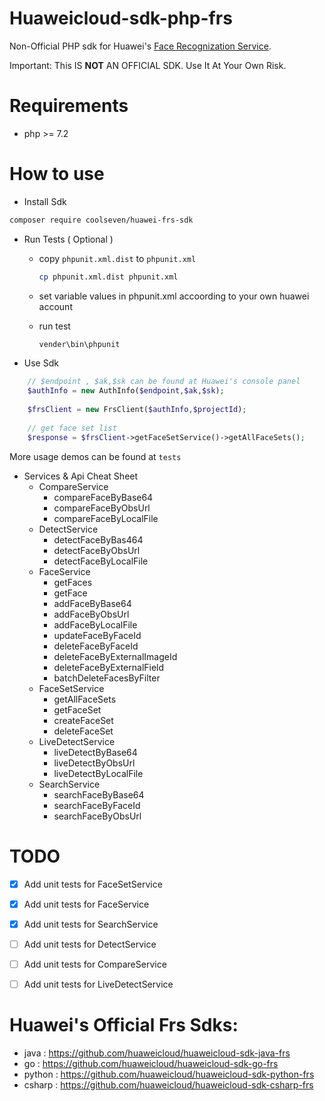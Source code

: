 # Huaweicloud-sdk-php-frs
Non-Official PHP sdk for Huawei's [Face Recognization Service](https://www.huaweicloud.com/product/face.html).

Important: This IS **NOT** AN OFFICIAL SDK. Use It At Your Own Risk.

# Requirements
- php >= 7.2 

# How to use
- Install Sdk
```bash
composer require coolseven/huawei-frs-sdk
```

- Run Tests ( Optional ) 

  - copy `phpunit.xml.dist` to `phpunit.xml`

    ```bash
    cp phpunit.xml.dist phpunit.xml
    ```

  - set variable values in phpunit.xml accoording to your own huawei account

  - run test

    ```bash
    vender\bin\phpunit
    ```

    

- Use Sdk
```php
    // $endpoint , $ak,$sk can be found at Huawei's console panel
    $authInfo = new AuthInfo($endpoint,$ak,$sk);
    
    $frsClient = new FrsClient($authInfo,$projectId);
    
    // get face set list
    $response = $frsClient->getFaceSetService()->getAllFaceSets();
```

More usage demos can be found at `tests`

- Services & Api Cheat Sheet
  - CompareService
    - compareFaceByBase64
    - compareFaceByObsUrl
    - compareFaceByLocalFile
  - DetectService
    - detectFaceByBas464
    - detectFaceByObsUrl
    - detectFaceByLocalFile
  - FaceService
    - getFaces
    - getFace
    - addFaceByBase64
    - addFaceByObsUrl
    - addFaceByLocalFile
    - updateFaceByFaceId
    - deleteFaceByFaceId
    - deleteFaceByExternalImageId
    - deleteFaceByExternalField
    - batchDeleteFacesByFilter
  - FaceSetService
    - getAllFaceSets
    - getFaceSet
    - createFaceSet
    - deleteFaceSet
  - LiveDetectService
    - liveDetectByBase64
    - liveDetectByObsUrl
    - liveDetectByLocalFile
  - SearchService
    - searchFaceByBase64
    - searchFaceByFaceId
    - searchFaceByObsUrl




# TODO

- [x] Add unit tests for FaceSetService
- [x] Add unit tests for FaceService
- [x] Add unit tests for SearchService
- [ ] Add unit tests for DetectService
- [ ] Add unit tests for CompareService
- [ ] Add unit tests for LiveDetectService



# Huawei's Official Frs Sdks:
- java : https://github.com/huaweicloud/huaweicloud-sdk-java-frs 
- go : https://github.com/huaweicloud/huaweicloud-sdk-go-frs
- python : https://github.com/huaweicloud/huaweicloud-sdk-python-frs
- csharp : https://github.com/huaweicloud/huaweicloud-sdk-csharp-frs